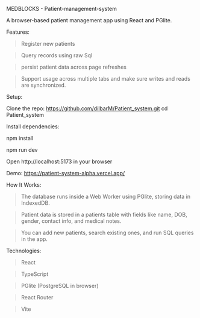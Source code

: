    MEDBLOCKS - Patient-management-system


A browser-based patient management app using React and PGlite.






Features:

>Register new patients

>Query records using raw Sql

>persist patient data across page refreshes

>Support usage across multiple tabs and make sure writes and reads are synchronized.








Setup:


Clone the repo: https://github.com/dilbarM/Patient_system.git
cd Patient_system








Install dependencies:


npm install

npm run dev

Open http://localhost:5173 in your browser


Demo: https://patient-system-alpha.vercel.app/










How It Works:



>The database runs inside a Web Worker using PGlite, storing data in IndexedDB.

>Patient data is stored in a patients table with fields like name, DOB, gender, contact info, and medical notes.

>You can add new patients, search existing ones, and run SQL queries in the app.










Technologies:




>React

>TypeScript

>PGlite (PostgreSQL in browser)

>React Router

>Vite

